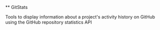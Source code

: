 ** GitStats

Tools to display information about a project's activity history on GitHub
using the GitHub repository statistics API